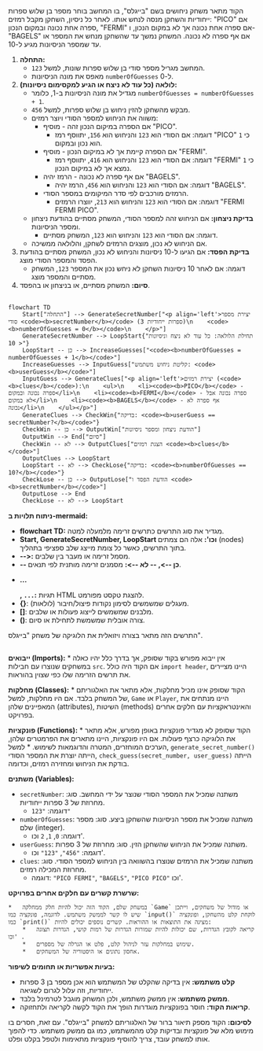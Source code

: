 ## <algorithm>
הקוד מתאר משחק ניחושים בשם "בייגלס", בו המחשב בוחר מספר בן שלוש ספרות ייחודיות והשחקן מנסה לנחש אותו. לאחר כל ניסיון, השחקן מקבל רמזים: "PICO" אם ספרה אחת נכונה ובמקום הנכון, "FERMI" אם ספרה אחת נכונה אך לא במקום הנכון, ו-"BAGELS" אם אף ספרה לא נכונה. המשחק נמשך עד שהשחקן מנחש את המספר או עד שמספר הניסיונות מגיע ל-10.

1.  **התחלה:**
    *   המחשב מגריל מספר סודי בן שלוש ספרות שונות, למשל `123`.
    *   מאפס את מונה הניסיונות `numberOfGuesses` ל-0.
2.  **לולאה (כל עוד לא ניצח או הגיע למקסימום ניסיונות):**
    *   מגדיל את מונה הניסיונות ב-1, כלומר `numberOfGuesses = numberOfGuesses + 1`.
    *   מבקש מהשחקן להזין ניחוש בן שלוש ספרות, למשל `456`.
    *   משווה את הניחוש למספר הסודי ויוצר רמזים:
        *   אם הספרה במיקום הנכון זהה - מוסיף "PICO".
            *   דוגמה: אם הסודי הוא `123` והניחוש הוא `156`, יתווסף רמז "PICO" כי `1` הוא נכון ובמקום.
        *   אם הספרה קיימת אך לא במיקום הנכון - מוסיף "FERMI".
            *   דוגמה: אם הסודי הוא `123` והניחוש הוא `416`, יתווסף רמז "FERMI" כי `1` נמצא אך לא במיקום הנכון.
        *   אם אף ספרה לא נכונה - הרמז יהיה "BAGELS".
            *   דוגמה: אם הסודי הוא `123` והניחוש הוא `456`, הרמז יהיה "BAGELS".
        *   הרמזים מורכבים לפי סדר המיקומים במספר הסודי.
            *   דוגמה: אם הסודי הוא `123` והניחוש הוא `213`, יווצרו הרמזים "FERMI FERMI PICO".
    *   **בדיקת ניצחון:** אם הניחוש זהה למספר הסודי, המשחק מסתיים בהודעת ניצחון ומספר הניסיונות.
        *   דוגמה: אם הסודי הוא `123` והניחוש הוא `123`, המשחק מסתיים.
    *   אם הניחוש לא נכון, מוצגים הרמזים לשחקן, והלולאה ממשיכה.
3.  **בדיקת הפסד:** אם הגיעו ל-10 ניסיונות והניחוש לא נכון, המשחק מסתיים בהודעת הפסד והמספר הסודי מוצג.
    *   דוגמה: אם לאחר 10 ניסיונות השחקן לא ניחש נכון את המספר `123`, המשחק מסתיים והמספר מוצג.
4.  **סיום:** המשחק מסתיים, או בניצחון או בהפסד.

## <mermaid>
```mermaid
flowchart TD
    Start["התחלה"] --> GenerateSecretNumber["<p align='left'>יצירת מספר סודי <code><b>secretNumber</b></code> (3 ספרות ייחודיות)\n    <code><b>numberOfGuesses = 0</b></code>\n    </p>"]
    GenerateSecretNumber --> LoopStart{"תחילת הלולאה: כל עוד לא ניצח וניסיונות < 10"}
    LoopStart -- כן --> IncreaseGuesses["<code><b>numberOfGuesses = numberOfGuesses + 1</b></code>"]
    IncreaseGuesses --> InputGuess["קליטת ניחוש משתמש: <code><b>userGuess</b></code>"]
    InputGuess --> GenerateClues["<p align='left'>יצירת רמזים (<code><b>clues</b></code>):\n    <ul>\n    <li><code><b>PICO</b></code> - ספרה נכונה ובמקום</li>\n    <li><code><b>FERMI</b></code> - ספרה נכונה אבל לא במקום</li>\n    <li><code><b>BAGELS</b></code> - אף ספרה לא נכונה</li>\n    </ul></p>"]
    GenerateClues --> CheckWin{"בדיקה: <code><b>userGuess == secretNumber?</b></code>"}
    CheckWin -- כן --> OutputWin["הודעת ניצחון ומספר ניסיונות"]
    OutputWin --> End["סיום"]
    CheckWin -- לא --> OutputClues["הצגת רמזים <code><b>clues</b></code>"]
    OutputClues --> LoopStart
    LoopStart -- לא --> CheckLose{"בדיקה: <code><b>numberOfGuesses == 10?</b></code>"}
    CheckLose -- כן --> OutputLose["הודעת הפסד ו <code><b>secretNumber</b></code>"]
    OutputLose --> End
    CheckLose -- לא --> LoopStart

```
**ניתוח תלויות ב-mermaid:**

*   **flowchart TD:** מגדיר את סוג התרשים כתרשים זרימה מלמעלה למטה.
*   **Start, GenerateSecretNumber, LoopStart וכו':**  אלה הם צמתים (nodes) בתוך התרשים, כאשר כל צומת מייצג שלב ספציפי בתהליך.
*   **-->:** מסמל זרימה או מעבר בין שלבים.
*   **-- כן -->, -- לא -->:** מסמנים זרימה מותנית לפי תנאים.
*   **<p align='left'> ... </p>, <code><b>...</b></code>:** תגיות HTML להצגת טקסט מפורמט.
*   **{}**: מעגלים שמשמשים לסימון נקודות פיצול/חיבור (לולאות).
*   **[]**: מלבנים שמשמשים לייצוג פעולות או שלבים.
*   **()**: צורה אובלית שמשמשת לתחילת או סיום.

התרשים הזה מתאר בצורה ויזואלית את הלוגיקה של משחק "בייגלס".

## <explanation>
**ייבואים (Imports):**
    *   אין ייבוא מפורש בקוד שסופק, אך בדרך כלל יהיו כאלה במשחקים שנוצרו עם חבילות `src`. אם הקוד היה כולל `import header`, היינו מציירים את תרשים הזרימה שלו כפי שצוין בהוראות.

**מחלקות (Classes):**
    *   הקוד שסופק אינו מכיל מחלקות, אלא מתאר את האלגוריתם של המשחק בלבד. אם היו מחלקות, למשל, `Game` או `Player`, היינו מנתחים את המאפיינים שלהן (attributes), השיטות (methods) והאינטראקציות עם חלקים אחרים בפרויקט.

**פונקציות (Functions):**
    *   הקוד שסופק לא מגדיר פונקציות באופן מפורש, אלא מתאר את הלוגיקה כרצף פעולות. אם היו פונקציות, היינו מתארים את הפרמטרים שלהן, הערכים המוחזרים, המטרה והדוגמאות לשימוש.
        *   למשל, `generate_secret_number()` הייתה יוצרת את המספר הסודי, `check_guess(secret_number, user_guess)` הייתה בודקת את הניחוש ומחזירה רמזים, וכדומה.

**משתנים (Variables):**

*   `secretNumber`: משתנה שמכיל את המספר הסודי שנוצר על ידי המחשב. סוג: מחרוזת של 3 ספרות ייחודיות.
    *   דוגמה: `"123"`
*   `numberOfGuesses`: משתנה שמכיל את מספר הניסיונות שהשחקן ביצע. סוג: מספר שלם (integer).
    *   דוגמה: `0`, `1`, `2` וכו'.
*   `userGuess`: משתנה שמכיל את הניחוש שהשחקן הזין. סוג: מחרוזת של 3 ספרות.
    *   דוגמה: `"456"`, `"123"` וכו'.
*   `clues`: משתנה שמכיל את הרמזים שנוצרו בהשוואה בין הניחוש למספר הסודי. סוג: מחרוזת המכילה רמזים.
    *   דוגמה: `"PICO FERMI"`, `"BAGELS"`, `"PICO PICO"` וכו'.

**שרשרת קשרים עם חלקים אחרים בפרויקט:**

    *   במשחק שלם, הקוד הזה יכול להיות חלק ממחלקה `Game` או מודול של משחקים, וייתכן שיש לו קשר לממשק משתמש. לדוגמה, פונקציה כמו `input()` לוקחת קלט מהשחקן, ופונקציה כמו `print()` מציגה את התוצאות או ההוראות. קשרים נוספים יכולים להיות:
        *   קריאה לקובץ הגדרות, שם יכולות להיות שמורות הגדרות של רמות קושי, הגדרות תצוגה וכו' .
        *   שימוש במחלקות עזר לניהול קלט, פלט או הגרלה של מספרים.
        *   אחסון נתונים או היסטוריה של המשחקים.

**בעיות אפשריות או תחומים לשיפור:**

*   **קלט משתמש:** אין בדיקה שהקלט של המשתמש הוא אכן מספר בן 3 ספרות ייחודיות, וזה עלול לגרום לשגיאה.
*   **ממשק משתמש:** אין ממשק משתמש, ולכן המשחק מוגבל לטרמינל בלבד.
*   **קריאות הקוד:** חוסר בפונקציות מוגדרות הופך את הקוד לקשה לקריאה ולתחזוקה.

**לסיכום:**
הקוד מספק תיאור ברור של האלגוריתם למשחק "בייגלס". עם זאת, חסרים בו מימוש מלא של פונקציות ובדיקות קלט מהמשתמש, כמו גם ממשק משתמש. כדי להפוך אותו למשחק עובד, צריך להוסיף פונקציות מתאימות ולטפל בקלט ופלט.